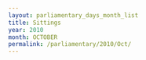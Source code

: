 ```yaml
---
layout: parliamentary_days_month_list
title: Sittings
year: 2010
month: OCTOBER
permalink: /parliamentary/2010/Oct/
---
```


